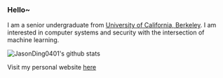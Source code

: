 ### Hello~

I am a senior undergraduate from [University of California, Berkeley](https://www.berkeley.edu). I am interested in computer systems and security with the intersection of machine learning.


![JasonDing0401's github stats](https://github-readme-stats.vercel.app/api?username=JasonDing0401&show_icons=true&hide_border=true)

Visit my personal website [here](https://jasonding0401.github.io/)
